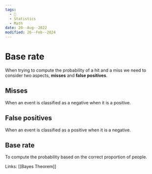 ```yaml
---
tags:
  - 🌱
  - Statistics
  - Math
date: 20--Aug--2022
modified: 26--Feb--2024
---
```


# Base rate

When trying to compute the probability of a hit and a miss we need to consider two aspects, **misses** and **false positives**.
## Misses
When an event is classified as a negative when it is a positive.
## False positives
When an event is classified as a positive when it is a negative.
## Base rate
To compute the probability based on the correct proportion of people.

Links: [[Bayes Theorem]]